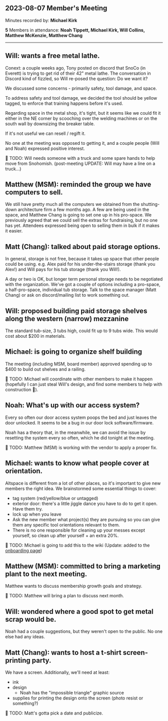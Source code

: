 ## 2023-08-07 Member's Meeting

Minutes recorded by: **Michael Kirk**

**5** Members in attendance: **Noah Tippett, Michael Kirk, Will Collins, Matthew McKenzie, Matthew Chang**

---

## Will: wants a free metal lathe.

Conext: a couple weeks ago, Tony posted on discord that SnoCo  (in Everett) is trying to get rid of their 42" metal lathe. The conversation in Discord kind of fizzled, so Will re-posed the question: Do we want it?

We discussed some concerns - primarily safety, tool damage, and space.

To address safety and tool damage, we decided the tool should be yellow tagged, to enforce that training happens before it's used.

Regarding space in the metal shop, it's tight, but it seems like we could fit it either in the NE corner by scooching over the welding machines or on the south wall by downsizing the breaker table.

If it's not useful we can resell / regift it.

No one at the meeting was opposed to getting it, and a couple people (Will and Noah) expressed positive interest.

👷 TODO: Will needs someone with a truck and some spare hands to help move from Snohomish. (post-meeting UPDATE: Will may have a line on a truck...)

## Matthew (MSM): reminded the group we have computers to sell.

We still have pretty much all the computers we obtained from the shutting-down architecture firm a few months ago.
A few are being used in the space, and Matthew Chang is going to set one up in his pro-space.
We previously agreed that we could sell the extras for fundraising, but no one has yet.
Attendees expressed being open to selling them in bulk if it makes it easier.

## Matt (Chang): talked about paid storage options.

In general, storage is not free, because it takes up space that other people could be using.
e.g. Alex paid for his under-the-stairs storage (thank you Alex!) and Will pays for his tub storage (thank you Will!).

A day or two is OK, but longer term personal storage needs to be negotiated with the organization. We've got a couple of options including a pro-space, a half-pro-space, individual tub storage.
Talk to the space manager (Matt Chang) or ask on discord/mailing list to work something out.

## Will: proposed building paid storage shelves along the western (narrow) mezzanine

The standard tub-size, 3 tubs high, could fit up to 9 tubs wide. This would cost about $200 in materials.

## Michael: is going to organize shelf building

The meeting (including MSM, board member) approved spending up to $400 to build out shelves and a railing.

👷 TODO: Michael will coordinate with other members to make it happen (hopefully I can just steal Will's design, and find some members to help with construction 🤞).

## Noah: What's up with our access system?

Every so often our door access system poops the bed and just leaves the door unlocked. It seems to be a bug in our door lock software/firmware.

Noah has a theory that, in the meanwhile, we can avoid the issue by resetting the system every so often, which he did tonight at the meeting.

👷 TODO: Matthew (MSM) is working with the vendor to apply a proper fix.

## Michael: wants to know what people cover at orientation.

Altspace is different from a lot of other places, so it's important to give new members the right idea. We brainstormed some essential things to cover:

 - tag system (red/yellow/blue or untagged)
 - exterior door: there's a little jiggle dance you have to do to get it open. Have them try.
 - lock up when you leave
 - Ask the new member what project(s) they are pursuing so you can give them any specific tool orientations relevant to them.
 - There is no one responsible for cleaning up your messes except yourself, so clean up after yourself + an extra 20%.

👷 TODO: Michael is going to add this to the wiki (Update: added to the [onboarding page](/onboarding.html#orientation-essentials))


## Matthew (MSM): committed to bring a marketing plant to the next meeting.

Matthew wants to discuss membership growth goals and strategy.

👷 TODO: Matthew will bring a plan to discuss next month.

## Will: wondered where a good spot to get metal scrap would be.

Noah had a couple suggestions, but they weren't open to the public.
No one else had any ideas.

## Matt (Chang): wants to host a t-shirt screen-printing party.

We have a screen.
Additionally, we'll need at least:
- ink
- design
  - Noah has the "impossible triangle" graphic source 
- supplies for printing the design onto the screen (photo resist or something?)

👷 TODO: Matt's gotta pick a date and publicize.
